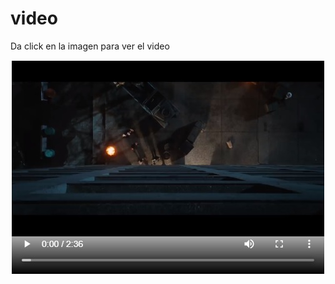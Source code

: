 # video
Da click en la imagen para ver el video

[![Watch the video](muestra.jpg)](https://juanjira.github.io/video/)
